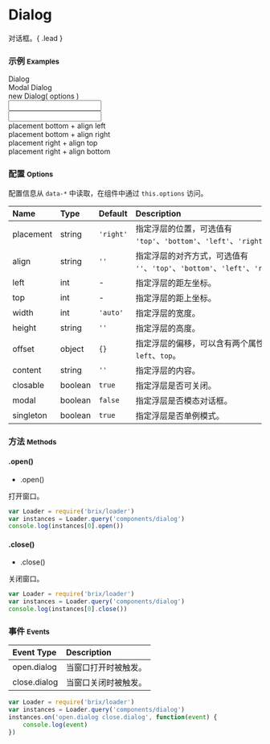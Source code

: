 # Dialog

对话框。{ .lead }

<!-- ### 快速导航 <small>Quick Nav</small>

<div class="row">
    <div class="col-sm-4">
        <h4>Options</h4>
        <div><a href="">TODO</a></div>
        <div><a href="">TODO</a></div>
    </div>
    <div class="col-sm-4">
        <h4>Methods</h4>
        <div><a href="">TODO</a></div>
        <div><a href="">TODO</a></div>
    </div>
    <div class="col-sm-4">
        <h4>Events</h4>
        <div><a href="">TODO</a></div>
        <div><a href="">TODO</a></div>
    </div>
</div> -->

<!-- 
var Dialog = require('components/dialog')
var content = '\
    <div class="dialog-header">\
        <h4 class="dialog-title">abc</h4>\
    </div>\
'
var dialog = new Dialog({
    content: content,
    modal: true,
    left: 100,
    top: 100
})
dialog.on('open.dialog',function(){
    debugger
})
dialog.open()

// 多个浮层
var Dialog = require('components/dialog')
var _ = require('underscore')
var options = {
    modal: true,
    singleton: false,
    left: 0,
    top: 400
}

new Dialog(_.extend({}, options, {
    content: options.left += 100,
    left: options.left
}))
.on('open.dialog', function(event){
    console.log(event)
})
.on('close.dialog', function(event){
    console.log(event)
})
.open()
 -->

### 示例 <small>Examples</small>

<style type="text/css">
</style>

<div class="bs-example bs-example-modal">
    <div class="content">
        <div bx-name="components/dialog" bx-click="open" data-content="<div class='dialog-body'>hello<div>" data-placement="bottom" data-align="left" class="btn btn-default">Dialog</div>
        <div bx-name="components/dialog" bx-click="open" data-content="<div class='dialog-body'>hello<div>" data-placement="bottom" data-align="left" data-modal="true" class="btn btn-default">Modal Dialog</div>
        <div class="btn btn-default" bx-click="oepnDialog">new Dialog( options )</div>
    </div>
</div>
<div class="bs-example bs-example-modal">
    <div class="content">
        <input id="inputTrigger" bx-name="components/dialog" bx-focusin="open" bx-focusout="close" data-content="<div class='dialog-body'>hello</div>" data-placement="right" data-align="top" data-closable="false" data-offset="{ top: -10, left: 5 }" data-width="400" type="text" class="form-control w200">
    </div>
</div>
<div class="bs-example bs-example-modal">
    <div class="content">
        <input id="inputTrigger" bx-name="components/dialog" bx-focusin="open" bx-focusout="close" bx-options="{
            content: '\
                <div class=\'dialog-header\'>\
                    <h4 class=\'dialog-title\'>Title</h4>\
                </div>\
                <div class=\'dialog-body\'>\
                    <div>Content</div>\
                </div>\
                <div class=\'dialog-footer\'>\
                    <div>Close</div>\
                </div>\
            ',
            placement: 'right',
            align: 'top',
            closable: false,
            offset: {
                top: -10, 
                left: 5
            },
            width: 400
        }" type="text" class="form-control w200">
    </div>
</div>
<div class="bs-example bs-example-modal">
    <div class="content">
        <div bx-name="components/dialog" bx-click="open" data-placement="bottom" data-align="left" data-width="300" data-content="Bad men live so that they may eat and drink, whereas good men eat and drink so that they may live." class="btn btn-default">placement bottom + align left</div>
        <div bx-name="components/dialog" bx-click="open" data-placement="bottom" data-align="right" data-width="300" data-content="Bad men live so that they may eat and drink, whereas good men eat and drink so that they may live." class="btn btn-default">placement bottom + align right</div>
    </div>
</div>
<div class="bs-example bs-example-modal">
    <div class="content">
        <div bx-name="components/dialog" bx-click="open" data-placement="right" data-align="top" data-width="300" data-content="Bad men live so that they may eat and drink, whereas good men eat and drink so that they may live." class="btn btn-default">placement right + align top</div>
        <div bx-name="components/dialog" bx-click="open" data-placement="right" data-align="bottom" data-width="300" data-content="Bad men live so that they may eat and drink, whereas good men eat and drink so that they may live." class="btn btn-default">placement right + align bottom</div>
    </div>
</div>

<script type="text/javascript">
    require(['brix/loader', 'log'], function(Loader, log) {
        Loader.boot(function() {
            var instances = Loader.query('components/dialog')
            instances.on('show.dialog hide.dialog', function(event) {
                console.log(event.type, event.namespace)
            })
            var $inputTrigger = Loader.query($('#inputTrigger'))[0]
            $inputTrigger.on('show.dialog', function(event) {
                var $content = $inputTrigger.$relatedElement.find('.content')
                Loader.load($content, 'components/spin')
            })
        })
    })
</script>

### 配置 <small>Options</small>

配置信息从 `data-*` 中读取，在组件中通过 `this.options` 访问。

Name | Type | Default | Description
:--- | :--- | :------ | :----------
placement | string | `'right'` | 指定浮层的位置，可选值有 `'top'`、`'bottom'`、`'left'`、`'right'`。
align | string | `''` | 指定浮层的对齐方式，可选值有 `''`、`'top'`、`'bottom'`、`'left'`、`'right'`。
left | int | - | 指定浮层的距左坐标。
top | int | - | 指定浮层的距上坐标。
width | int | `'auto'` | 指定浮层的宽度。
height | string | `''` | 指定浮层的高度。
offset | object | `{}` | 指定浮层的偏移，可以含有两个属性：`left`、`top`。
content | string | `''` | 指定浮层的内容。
closable | boolean | `true` | 指定浮层是否可关闭。
modal | boolean | `false` | 指定浮层是否模态对话框。
singleton | boolean | `true` | 指定浮层是否单例模式。

### 方法 <small>Methods</small>

#### .open()

* .open()

打开窗口。

```js
var Loader = require('brix/loader')
var instances = Loader.query('components/dialog')
console.log(instances[0].open())
```

#### .close()

* .close()

关闭窗口。

```js
var Loader = require('brix/loader')
var instances = Loader.query('components/dialog')
console.log(instances[0].close())
```

### 事件 <small>Events</small>

Event Type | Description
:--------- | :----------
open.dialog | 当窗口打开时被触发。
close.dialog | 当窗口关闭时被触发。

```js
var Loader = require('brix/loader')
var instances = Loader.query('components/dialog')
instances.on('open.dialog close.dialog', function(event) {
    console.log(event)
})
```

<!-- 

## TODO（临时记录，不属于文档）

**需求**

1. 可以通过 Loader 加载
    * DialogWrapper
2. 可以通过 new 新建 
    * var instance = new Dialog()
    * show(dialogOptions, viewName, viewOptions)
        * new Dialog( options )
        * load(view, options)
3. 单例模式
    * option singleton boolean
4. 支持加载 Magix View
    * load(view, options)
5. 支持 modal 模式
    * http://baike.baidu.com/view/3148035.htm
    * option modal boolean
6. 覆盖 JS Dialog Boxes：
    * alert       title message cancel ok
    * confirm     title message cancel ok
    * prompt      title input cancal  ok
7. 内置样式
    ```
    dialog
        dialog-dialog
            dialog-content
                dialog-header
                    dialog-title
                dialog-body
                dialog-footer
    ```
8. 复用性

    * Dialog 构造函数
        * .dialog-singleton
        * 自动加上 dialog-body
    * DialogTrigger
        * data-trigger
    * DialogView
        * open
        * hide
    * Overlay 浮层
        * Position 位置
 -->